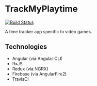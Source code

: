 # TrackMyPlaytime

[![Build Status](https://travis-ci.org/mzrimsek/track-my-playtime.svg?branch=master)](https://travis-ci.org/mzrimsek/track-my-playtime)

A time tracker app specific to video games.

## Technologies

* Angular (via Angular CLI)
* RxJS
* Redux (via NGRX)
* Firebase (via AngularFire2)
* TravisCI
